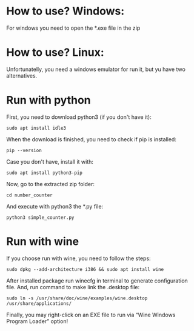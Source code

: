 # How to use? Windows:
For windows you need to open the *.exe file in the zip

# How to use? Linux:
Unfortunatelly, you need a windows emulator for run it, but yu have two alternatives.

# Run with python
First, you need to download python3 (if you don't have it):
```
sudo apt install idle3
```
When the download is finished, you need to check if pip is installed: 
```
pip --version
```
Case you don't have, install it with:
```
sudo apt install python3-pip
```
Now, go to the extracted zip folder:
```
cd number_counter
```
And execute with python3 the *.py file:
```
python3 simple_counter.py
```
# Run with wine
If you choose run with wine, you need to follow the steps:
```
sudo dpkg --add-architecture i386 && sudo apt install wine
```
After installed package run winecfg in terminal to generate configuration file. And, run command to make link the .desktop file:
```
sudo ln -s /usr/share/doc/wine/examples/wine.desktop /usr/share/applications/
```
Finally, you may right-click on an EXE file to run via “Wine Windows Program Loader” option!


